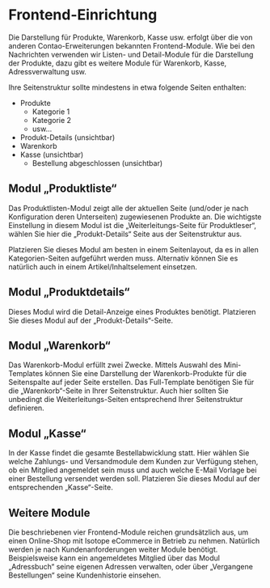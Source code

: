 # Frontend-Einrichtung

Die Darstellung für Produkte, Warenkorb, Kasse usw. erfolgt über die von anderen Contao-Erweiterungen bekannten Frontend-Module. Wie bei den Nachrichten verwenden wir Listen- und Detail-Module für die Darstellung der Produkte, dazu gibt es weitere Module für Warenkorb, Kasse, Adressverwaltung usw.

Ihre Seitenstruktur sollte mindestens in etwa folgende Seiten enthalten:
- Produkte
    - Kategorie 1
    - Kategorie 2
    - usw...
- Produkt-Details (unsichtbar)
- Warenkorb
- Kasse (unsichtbar)
    - Bestellung abgeschlossen (unsichtbar)


## Modul „Produktliste“

Das Produktlisten-Modul zeigt alle der aktuellen Seite (und/oder je nach Konfiguration deren Unterseiten) zugewiesenen Produkte an. Die wichtigste Einstellung in diesem Modul ist die „Weiterleitungs-Seite für Produktleser“, wählen Sie hier die „Produkt-Details“ Seite aus der Seitenstruktur aus.

Platzieren Sie dieses Modul am besten in einem Seitenlayout, da es in allen Kategorien-Seiten aufgeführt werden muss. Alternativ können Sie es natürlich auch in einem Artikel/Inhaltselement einsetzen.


## Modul „Produktdetails“
Dieses Modul wird die Detail-Anzeige eines Produktes benötigt. Platzieren Sie dieses Modul auf der „Produkt-Details“-Seite.


## Modul „Warenkorb“

Das Warenkorb-Modul erfüllt zwei Zwecke. Mittels Auswahl des Mini-Templates können Sie eine Darstellung der Warenkorb-Produkte für die Seitenspalte auf jeder Seite erstellen. Das Full-Template benötigen Sie für die „Warenkorb“-Seite in Ihrer Seitenstruktur. Auch hier sollten Sie unbedingt die Weiterleitungs-Seiten entsprechend Ihrer Seitenstruktur definieren.


## Modul „Kasse“

In der Kasse findet die gesamte Bestellabwicklung statt. Hier wählen Sie welche Zahlungs- und Versandmodule dem Kunden zur Verfügung stehen, ob ein Mitglied angemeldet sein muss und auch welche E-Mail Vorlage bei einer Bestellung versendet werden soll. Platzieren Sie dieses Modul auf der entsprechenden „Kasse“-Seite.


## Weitere Module

Die beschriebenen vier Frontend-Module reichen grundsätzlich aus, um einen Online-Shop mit Isotope eCommerce in Betrieb zu nehmen. Natürlich werden je nach Kundenanforderungen weiter Module benötigt. Beispielsweise kann ein angemeldetes Mitglied über das Modul „Adressbuch“ seine eigenen Adressen verwalten, oder über „Vergangene Bestellungen“ seine Kundenhistorie einsehen.